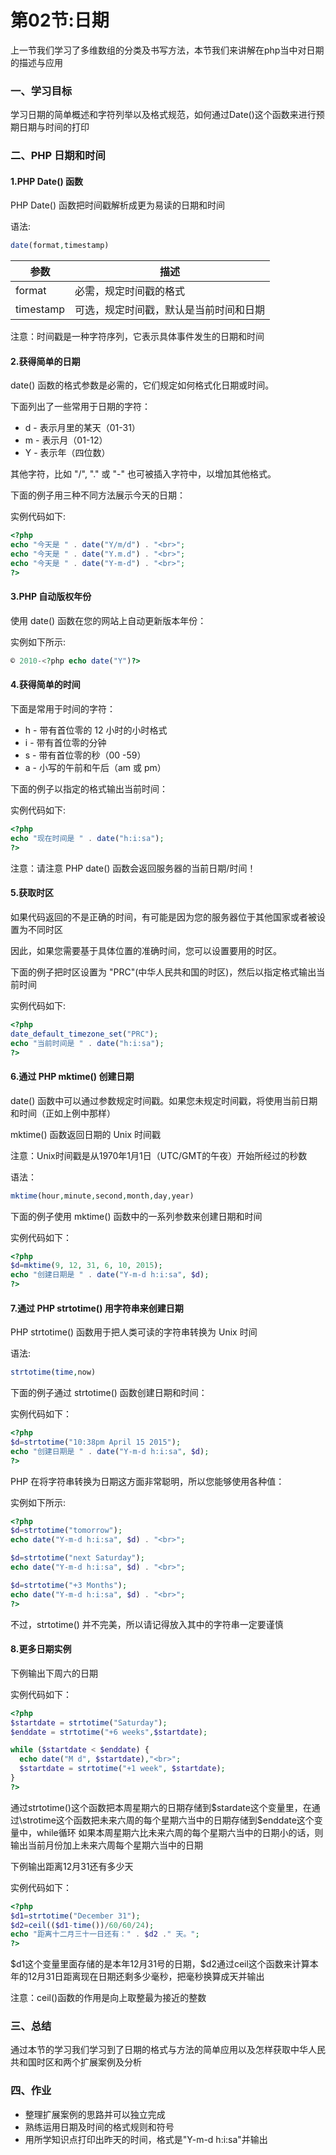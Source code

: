 # 第02节:日期
上一节我们学习了多维数组的分类及书写方法，本节我们来讲解在php当中对日期的描述与应用

### 一、学习目标
学习日期的简单概述和字符列举以及格式规范，如何通过Date()这个函数来进行预期日期与时间的打印

### 二、PHP 日期和时间

#### 1.PHP Date() 函数

PHP Date() 函数把时间戳解析成更为易读的日期和时间

语法:

``` php
date(format,timestamp)
```

|参数|描述|
|---|---|
|format|必需，规定时间戳的格式|
|timestamp|可选，规定时间戳，默认是当前时间和日期|

注意：时间戳是一种字符序列，它表示具体事件发生的日期和时间

#### 2.获得简单的日期
date() 函数的格式参数是必需的，它们规定如何格式化日期或时间。

下面列出了一些常用于日期的字符：

* d - 表示月里的某天（01-31）
* m - 表示月（01-12）
* Y - 表示年（四位数）

其他字符，比如 "/", "." 或 "-" 也可被插入字符中，以增加其他格式。

下面的例子用三种不同方法展示今天的日期：

实例代码如下:

``` php
<?php
echo "今天是 " . date("Y/m/d") . "<br>";
echo "今天是 " . date("Y.m.d") . "<br>";
echo "今天是 " . date("Y-m-d") . "<br>";
?>
```

#### 3.PHP 自动版权年份
使用 date() 函数在您的网站上自动更新版本年份：

实例如下所示:

``` php
© 2010-<?php echo date("Y")?>
```

#### 4.获得简单的时间
下面是常用于时间的字符：

* h - 带有首位零的 12 小时的小时格式
* i - 带有首位零的分钟
* s - 带有首位零的秒（00 -59）
* a - 小写的午前和午后（am 或 pm）

下面的例子以指定的格式输出当前时间：

实例代码如下:

``` php
<?php
echo "现在时间是 " . date("h:i:sa");
?>
```

注意：请注意 PHP date() 函数会返回服务器的当前日期/时间！

#### 5.获取时区
如果代码返回的不是正确的时间，有可能是因为您的服务器位于其他国家或者被设置为不同时区

因此，如果您需要基于具体位置的准确时间，您可以设置要用的时区。

下面的例子把时区设置为 "PRC"(中华人民共和国的时区)，然后以指定格式输出当前时间

实例代码如下:

``` php
<?php
date_default_timezone_set("PRC");
echo "当前时间是 " . date("h:i:sa");
?>
```

#### 6.通过 PHP mktime() 创建日期
date() 函数中可以通过参数规定时间戳。如果您未规定时间戳，将使用当前日期和时间（正如上例中那样）

mktime() 函数返回日期的 Unix 时间戳

注意：Unix时间戳是从1970年1月1日（UTC/GMT的午夜）开始所经过的秒数

语法：

``` php
mktime(hour,minute,second,month,day,year)
```

下面的例子使用 mktime() 函数中的一系列参数来创建日期和时间

实例代码如下：

``` php
<?php
$d=mktime(9, 12, 31, 6, 10, 2015);
echo "创建日期是 " . date("Y-m-d h:i:sa", $d);
?>
```

#### 7.通过 PHP strtotime() 用字符串来创建日期
PHP strtotime() 函数用于把人类可读的字符串转换为 Unix 时间

语法:

``` php
strtotime(time,now)
```

下面的例子通过 strtotime() 函数创建日期和时间：

实例代码如下：

``` php
<?php
$d=strtotime("10:38pm April 15 2015");
echo "创建日期是 " . date("Y-m-d h:i:sa", $d);
?>
```

PHP 在将字符串转换为日期这方面非常聪明，所以您能够使用各种值：

实例如下所示:

``` php
<?php
$d=strtotime("tomorrow");
echo date("Y-m-d h:i:sa", $d) . "<br>";

$d=strtotime("next Saturday");
echo date("Y-m-d h:i:sa", $d) . "<br>";

$d=strtotime("+3 Months");
echo date("Y-m-d h:i:sa", $d) . "<br>";
?>
```

不过，strtotime() 并不完美，所以请记得放入其中的字符串一定要谨慎

#### 8.更多日期实例

下例输出下周六的日期

实例代码如下：

``` php
<?php
$startdate = strtotime("Saturday");
$enddate = strtotime("+6 weeks",$startdate);

while ($startdate < $enddate) {
  echo date("M d", $startdate),"<br>";
  $startdate = strtotime("+1 week", $startdate);
}
?>
```

通过strtotime()这个函数把本周星期六的日期存储到\$stardate这个变量里，在通过\strotime这个函数把未来六周的每个星期六当中的日期存储到$enddate这个变量中，while循环 如果本周星期六比未来六周的每个星期六当中的日期小的话，则输出当前月份加上未来六周每个星期六当中的日期

下例输出距离12月31还有多少天

实例代码如下：

``` php
<?php
$d1=strtotime("December 31");
$d2=ceil(($d1-time())/60/60/24);
echo "距离十二月三十一日还有：" . $d2 ." 天。";
?>
```

\$d1这个变量里面存储的是本年12月31号的日期，$d2通过ceil这个函数来计算本年的12月31日距离现在日期还剩多少毫秒，把毫秒换算成天并输出

注意：ceil()函数的作用是向上取整最为接近的整数


### 三、总结

通过本节的学习我们学习到了日期的格式与方法的简单应用以及怎样获取中华人民共和国时区和两个扩展案例及分析

### 四、作业
* 整理扩展案例的思路并可以独立完成
* 熟练运用日期及时间的格式规则和符号
* 用所学知识点打印出昨天的时间，格式是"Y-m-d h:i:sa"并输出